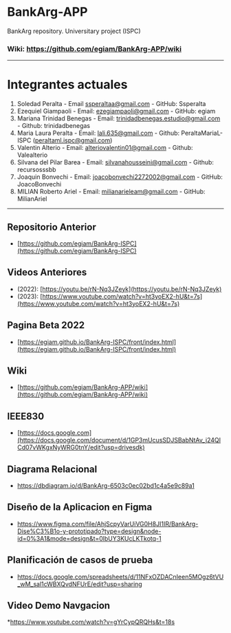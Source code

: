 # BankArg-APP
BankArg repository. Universitary project (ISPC)

### Wiki: https://github.com/egiam/BankArg-APP/wiki

---

# Integrantes actuales

1. Soledad Peralta - Email ssperaltaa@gmail.com - GitHub: Ssperalta
2. Ezequiel Giampaoli - Email: ezegiampaoli@gmail.com - GitHub: egiam
3. Mariana Trinidad Benegas - Email: trinidadbenegas.estudio@gmail.com - Github: trinidadbenegas
4. Maria Laura Peralta - Email: lali.635@gmail.com - Github: PeraltaMariaL-ISPC (peraltaml.ispc@gmail.com)
5. Valentin Alterio - Email: alteriovalentin01@gmail.com - Github: Valealterio
6. Silvana del Pilar Barea - Email: silvanahousseini@gmail.com - Github: recursosssbb
7. Joaquin Bonvechi - Email: joacobonvechi2272002@gmail.com - GitHub: JoacoBonvechi
8. MILIAN Roberto Ariel - Email: milianarieleam@gmail.com - GitHub: MilianAriel


***

## Repositorio Anterior
* [https://github.com/egiam/BankArg-ISPC](https://github.com/egiam/BankArg-ISPC)

## Videos Anteriores
* (2022): [https://youtu.be/rN-Nq3JZeyk](https://youtu.be/rN-Nq3JZeyk)
* (2023): [https://www.youtube.com/watch?v=ht3yoEX2-hU&t=7s](https://www.youtube.com/watch?v=ht3yoEX2-hU&t=7s)

## Pagina Beta 2022
* [https://egiam.github.io/BankArg-ISPC/front/index.html](https://egiam.github.io/BankArg-ISPC/front/index.html)

## Wiki
* [https://github.com/egiam/BankArg-APP/wiki](https://github.com/egiam/BankArg-APP/wiki)

## IEEE830
* [https://docs.google.com](https://docs.google.com/document/d/1GP3mUcusSDJSBabNtAv_j24QICd07vWKgxNyWRG0tnY/edit?usp=drivesdk)

## Diagrama Relacional
* https://dbdiagram.io/d/BankArg-6503c0ec02bd1c4a5e9c89a1

## Diseño de la Aplicacion en Figma
* https://www.figma.com/file/AhjScpyVarUiVG0H8JI1IR/BankArg-Dise%C3%B1o-y-prototipado?type=design&node-id=0%3A1&mode=design&t=0lbUY3KUcLKTkotq-1

## Planificación de casos de prueba
* https://docs.google.com/spreadsheets/d/11NFxOZDACnIeen5MOgz6tVU_wM_sal1cWBXQvdNFUrE/edit?usp=sharing

## Video Demo Navgacion 
*https://www.youtube.com/watch?v=gYrCypQRQHs&t=18s


